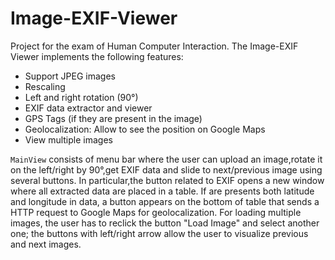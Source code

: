 # Image-EXIF-Viewer
Project for the exam of Human Computer Interaction. The Image-EXIF Viewer implements the following features:
* Support JPEG images
* Rescaling
* Left and right rotation (90°)
* EXIF data extractor and viewer
* GPS Tags (if they are present in the image)
* Geolocalization: Allow to see the position on Google Maps
* View multiple images

```MainView``` consists of menu bar where the user can upload an image,rotate it on the left/right by 90°,get EXIF data and slide to next/previous image using several buttons. In particular,the button related to EXIF opens a new window where all extracted data are placed in a table. If are presents both latitude and longitude in data, a button appears on the bottom of table that sends a HTTP request to Google Maps for geolocalization. For loading multiple images, the user has to reclick the button "Load Image" and select another one; the buttons with left/right arrow allow the user to visualize previous and next images.



